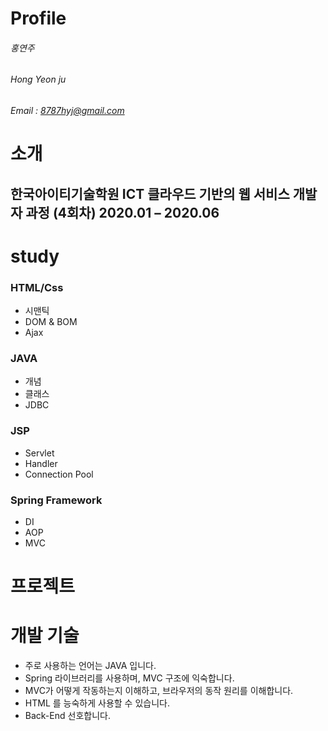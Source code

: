 # Profile

###### 홍연주
###### Hong Yeon ju
###### Email : 8787hyj@gmail.com


# 소개

## 한국아이티기술학원 ICT 클라우드 기반의 웹 서비스 개발자 과정 (4회차) 2020.01 – 2020.06

# study
### HTML/Css
- 시맨틱
- DOM & BOM
- Ajax
### JAVA
- 개념
- 클래스
- JDBC
### JSP
- Servlet
- Handler
- Connection Pool
### Spring Framework
- DI
- AOP
- MVC

# 프로젝트

# 개발 기술
- 주로 사용하는 언어는 JAVA 입니다.
- Spring 라이브러리를 사용하며, MVC 구조에 익숙합니다.
- MVC가 어떻게 작동하는지 이해하고, 브라우저의 동작 원리를 이해합니다.
- HTML 를 능숙하게 사용할 수 있습니다.
- Back-End 선호합니다.
